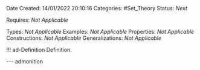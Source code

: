 <br />
<br />

Date Created: 14/01/2022 20:10:16
Categories: #Set_Theory 
Status: _Next_ 

Requires: _Not Applicable_

Types: _Not Applicable_
Examples: _Not Applicable_ 
Properties: _Not Applicable_
Constructions: _Not Applicable_
Generalizations: _Not Applicable_

!!! ad-Definition Definition.



--- admonition
